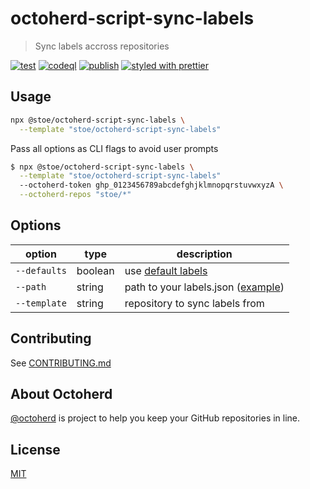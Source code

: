 # octoherd-script-sync-labels

> Sync labels accross repositories

[![test](https://github.com/stoe/octoherd-script-sync-labels/actions/workflows/test.yml/badge.svg)](https://github.com/stoe/octoherd-script-sync-labels/actions/workflows/test.yml) [![codeql](https://github.com/stoe/octoherd-script-sync-labels/actions/workflows/codeql.yml/badge.svg)](https://github.com/stoe/octoherd-script-sync-labels/actions/workflows/codeql.yml) [![publish](https://github.com/stoe/octoherd-script-sync-labels/actions/workflows/publish.yml/badge.svg)](https://github.com/stoe/octoherd-script-sync-labels/actions/workflows/publish.yml) [![styled with prettier](https://img.shields.io/badge/styled_with-prettier-ff69b4.svg)](https://github.com/prettier/prettier)

## Usage

```sh
npx @stoe/octoherd-script-sync-labels \
  --template "stoe/octoherd-script-sync-labels"
```

Pass all options as CLI flags to avoid user prompts

```sh
$ npx @stoe/octoherd-script-sync-labels \
  --template "stoe/octoherd-script-sync-labels"
  --octoherd-token ghp_0123456789abcdefghjklmnopqrstuvwxyzA \
  --octoherd-repos "stoe/*"
```

## Options

| option       | type    | description                                       |
| ------------ | ------- | ------------------------------------------------- |
| `--defaults` | boolean | use [default labels](./labels.js)                 |
| `--path`     | string  | path to your labels.json ([example](labels.json)) |
| `--template` | string  | repository to sync labels from                    |

## Contributing

See [CONTRIBUTING.md](https://github.com/stoe/.github/blob/HEAD/.github/CONTRIBUTING.md)

## About Octoherd

[@octoherd](https://github.com/octoherd/) is project to help you keep your GitHub repositories in line.

## License

[MIT](license)
